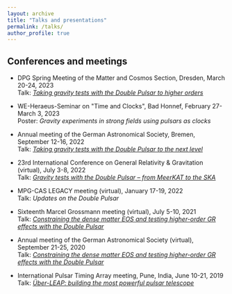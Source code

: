 ```yaml
---
layout: archive
title: "Talks and presentations"
permalink: /talks/
author_profile: true
---
```


Conferences and meetings
-------

+  DPG Spring Meeting of the Matter and Cosmos Section, Dresden, March 20-24, 2023\
   Talk: *[Taking gravity tests with the Double Pulsar to higher orders](https://www.dpg-verhandlungen.de/year/2023/conference/smuk/part/gr/session/16/contribution/3)*

+  WE-Heraeus-Seminar on "Time and Clocks", Bad Honnef, February 27-March 3, 2023\
   Poster: *Gravity experiments in strong fields using pulsars as clocks*

+  Annual meeting of the German Astronomical Society, Bremen, September 12-16, 2022\
   Talk: *[Taking gravity tests with the Double Pulsar to the next level](https://ag2022.astronomische-gesellschaft.de/view_abstract.php?id=131)*
   
+  23rd International Conference on General Relativity & Gravitation (virtual), July 3-8,
2022\
   Talk: *[Gravity tests with the Double Pulsar – from MeerKAT to the SKA](http://gr23beijing.com/article/type/672-1.html)*

+  MPG-CAS LEGACY meeting (virtual), January 17-19, 2022\
   Talk: *Updates on the Double Pulsar*

+  Sixteenth Marcel Grossmann meeting (virtual), July 5-10, 2021\
   Talk: *[Constraining the dense matter EOS and testing higher-order GR effects with the
Double Pulsar](https://indico.icranet.org/event/1/)*

+  Annual meeting of the German Astronomical Society (virtual), September 21-25, 2020\
   Talk: *[Constraining the dense matter EOS and testing higher-order GR effects with the
Double Pulsar](https://ag2020.astronomische-gesellschaft.de/view_abstract.php?id=105)*

+  International Pulsar Timing Array meeting, Pune, India, June 10-21, 2019\
   Talk: *[Über-LEAP: building the most powerful pulsar telescope](https://conf1.ncra.tifr.res.in/event/2/page/23-scientific-programme)*

